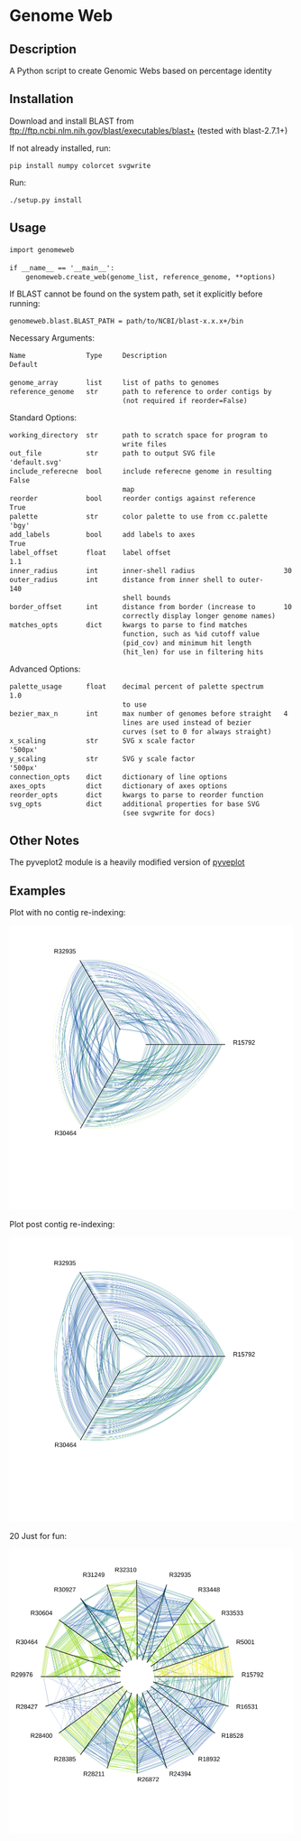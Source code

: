 # Genome Web

## Description

A Python script to create Genomic Webs based on percentage identity

## Installation

Download and install BLAST from <ftp://ftp.ncbi.nlm.nih.gov/blast/executables/blast+> (tested with blast-2.7.1+)

If not already installed, run:
	
	pip install numpy colorcet svgwrite

Run:

	./setup.py install

## Usage

	import genomeweb
	
	if __name__ == '__main__':
		genomeweb.create_web(genome_list, reference_genome, **options)

If BLAST cannot be found on the system path, set it explicitly before running:

	genomeweb.blast.BLAST_PATH = path/to/NCBI/blast-x.x.x+/bin
		
Necessary Arguments:

	Name               Type     Description                             Default
	
	genome_array       list     list of paths to genomes				
	reference_genome   str      path to reference to order contigs by
	                            (not required if reorder=False)

Standard Options:

	working_directory  str      path to scratch space for program to
	                            write files
	out_file           str      path to output SVG file                 'default.svg'
	include_referecne  bool     include referecne genome in resulting   False
	                            map							
	reorder            bool     reorder contigs against reference       True
	palette            str      color palette to use from cc.palette    'bgy'
	add_labels         bool     add labels to axes                      True
	label_offset       float    label offset                            1.1
	inner_radius       int      inner-shell radius                      30
	outer_radius       int      distance from inner shell to outer-     140
	                            shell bounds
	border_offset      int      distance from border (increase to       10
	                            correctly display longer genome names)
	matches_opts       dict     kwargs to parse to find matches 
	                            function, such as %id cutoff value
	                            (pid_cov) and minimum hit length
	                            (hit_len) for use in filtering hits
	                            
Advanced Options:

	palette_usage      float    decimal percent of palette spectrum     1.0
	                            to use
	bezier_max_n       int      max number of genomes before straight   4
	                            lines are used instead of bezier
	                            curves (set to 0 for always straight)
	x_scaling          str      SVG x scale factor                      '500px'
	y_scaling          str      SVG y scale factor                      '500px'
	connection_opts    dict     dictionary of line options
	axes_opts          dict     dictionary of axes options
	reorder_opts       dict     kwargs to parse to reorder function
	svg_opts           dict     additional properties for base SVG 
	                            (see svgwrite for docs)
	
	


## Other Notes

The pyveplot2 module is a heavily modified version of [pyveplot](https://github.com/rgarcia-herrera/pyveplot)

## Examples

Plot with no contig re-indexing:

![unordered](https://github.com/mb1511/GenomeWeb/blob/master/examples/unordered_tri.svg)

Plot post contig re-indexing:

![three spoke](https://github.com/mb1511/GenomeWeb/blob/master/examples/tri.svg)

20 Just for fun:

![twenty](https://github.com/mb1511/GenomeWeb/blob/master/examples/twenty.svg)
